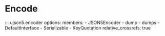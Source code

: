# Encode

::: ujson5.encoder
    options:
        members:
        - JSON5Encoder
        - dump
        - dumps
        - DefaultInterface
        - Serializable
        - KeyQuotation
        relative_crossrefs: true
